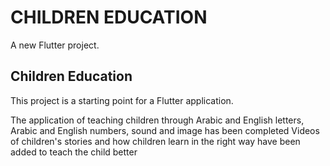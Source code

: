 # CHILDREN EDUCATION

A new Flutter project.

##  Children Education

This project is a starting point for a Flutter application.

The application of teaching children through Arabic and English letters, Arabic and English numbers, sound and image has been completed
Videos of children's stories and how children learn in the right way have been added to teach the child better
